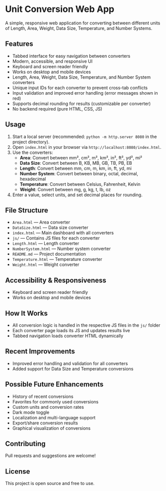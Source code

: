 
# Unit Conversion Web App

A simple, responsive web application for converting between different units of Length, Area, Weight, Data Size, Temperature, and Number Systems.

## Features
- Tabbed interface for easy navigation between converters
- Modern, accessible, and responsive UI
- Keyboard and screen reader friendly
- Works on desktop and mobile devices
- Length, Area, Weight, Data Size, Temperature, and Number System converters
- Unique input IDs for each converter to prevent cross-tab conflicts
- Input validation and improved error handling (error messages shown in red)
- Supports decimal rounding for results (customizable per converter)
- No backend required (pure HTML, CSS, JS)

## Usage
1. Start a local server (recommended: `python -m http.server 8080` in the project directory).
2. Open `index.html` in your browser via `http://localhost:8080/index.html`.
3. Use the converters:
   - **Area**: Convert between mm², cm², m², km², in², ft², yd², mi²
   - **Data Size**: Convert between B, KB, MB, GB, TB, PB, EB
   - **Length**: Convert between mm, cm, m, km, in, ft, yd, mi
   - **Number System**: Convert between binary, octal, decimal, hexadecimal
   - **Temperature**: Convert between Celsius, Fahrenheit, Kelvin
   - **Weight**: Convert between mg, g, kg, t, lb, oz
4. Enter a value, select units, and set decimal places for rounding.

## File Structure
- `Area.html` — Area converter
- `DataSize.html` — Data size converter
- `index.html` — Main dashboard with all converters
- `js/` — Contains JS files for each converter
- `Length.html` — Length converter
- `NumberSystem.html` — Number system converter
- `README.md` — Project documentation
- `Temperature.html` — Temperature converter
- `Weight.html` — Weight converter

## Accessibility & Responsiveness
- Keyboard and screen reader friendly
- Works on desktop and mobile devices

## How It Works
- All conversion logic is handled in the respective JS files in the `js/` folder
- Each converter page loads its JS and updates results live
- Tabbed navigation loads converter HTML dynamically

## Recent Improvements
- Improved error handling and validation for all converters
- Added support for Data Size and Temperature conversions

## Possible Future Enhancements
- History of recent conversions
- Favorites for commonly used conversions
- Custom units and conversion rates
- Dark mode toggle
- Localization and multi-language support
- Export/share conversion results
- Graphical visualization of conversions

## Contributing
Pull requests and suggestions are welcome!

## License
This project is open source and free to use.
